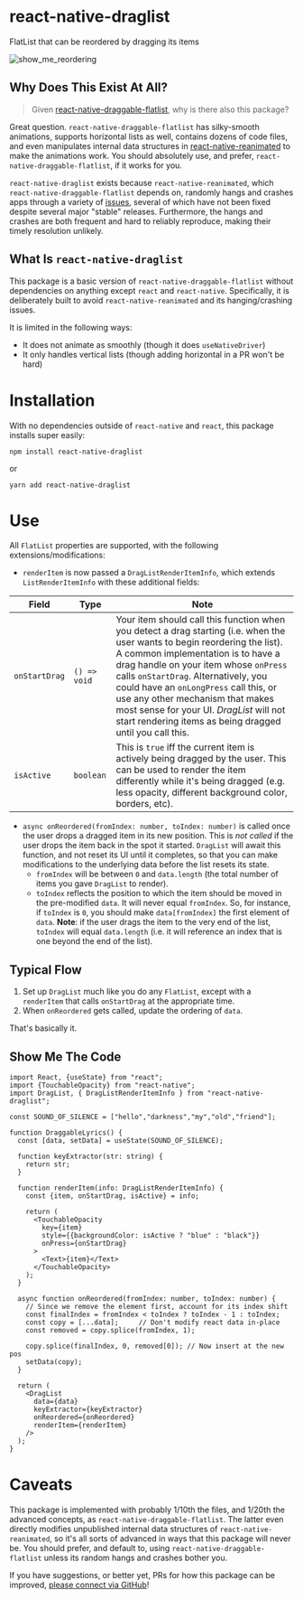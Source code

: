 
# react-native-draglist

FlatList that can be reordered by dragging its items

![show_me_reordering](https://user-images.githubusercontent.com/39933441/203197020-eb409b97-e108-4d9b-8ee4-684ae238b65b.gif)

## Why Does This Exist At All?

> Given [react-native-draggable-flatlist](https://github.com/computerjazz/react-native-draggable-flatlist/),
> why is there also this package?

Great question. `react-native-draggable-flatlist` has silky-smooth animations, supports horizontal lists as well, contains dozens of code files, and even manipulates internal data structures in [react-native-reanimated](https://github.com/software-mansion/react-native-reanimated) to make the animations work. You should absolutely use, and prefer, `react-native-draggable-flatlist`, if it works for you.

`react-native-draglist` exists because `react-native-reanimated`, which `react-native-draggable-flatlist` depends on, randomly hangs and crashes apps through a variety of [issues](https://github.com/software-mansion/react-native-reanimated/issues), several of which have not been fixed despite several major "stable" releases. Furthermore, the hangs and crashes are both frequent and hard to reliably reproduce, making their timely resolution unlikely.

## What Is `react-native-draglist`
This package is a basic version of `react-native-draggable-flatlist` without dependencies on anything except `react` and `react-native`. Specifically, it is deliberately built to avoid `react-native-reanimated` and its hanging/crashing issues.

It is limited in the following ways:
- It does not animate as smoothly (though it does `useNativeDriver`)
- It only handles vertical lists (though adding horizontal in a PR won't be hard)

# Installation
With no dependencies outside of `react-native` and `react`, this package installs super easily:
```
npm install react-native-draglist
```
or
```
yarn add react-native-draglist
```

# Use
All `FlatList` properties are supported, with the following extensions/modifications:
- `renderItem` is now passed a `DragListRenderItemInfo`, which extends `ListRenderItemInfo` with these additional fields:

|Field|Type|Note|
|--|--|--|
|`onStartDrag`|`() => void`  |Your item should call this function when you detect a drag starting (i.e. when the user wants to begin reordering the list). A common implementation is to have a drag handle on your item whose `onPress` calls `onStartDrag`. Alternatively, you could have an `onLongPress` call this, or use any other mechanism that makes most sense for your UI. *DragList* will not start rendering items as being dragged until you call this.
|`isActive`|`boolean`|This is `true` iff the current item is actively being dragged by the user. This can be used to render the item differently while it's being dragged (e.g. less opacity, different background color, borders, etc).

- `async onReordered(fromIndex: number, toIndex: number)` is called once the user drops a dragged item in its new position. This is *not called* if the user drops the item back in the spot it started. `DragList` will await this function, and not reset its UI until it completes, so that you can make modifications to the underlying data before the list resets its state.
  - `fromIndex` will be between `0` and `data.length` (the total number of items you gave `DragList` to render).
  - `toIndex` reflects the position to which the item should be moved in the pre-modified `data`. It will never equal `fromIndex`. So, for instance, if `toIndex` is `0`, you should make `data[fromIndex]` the first element of `data`. **Note**: if the user drags the item to the very end of the list, `toIndex` will equal `data.length` (i.e. it will reference an index that is one beyond the end of the list).

## Typical Flow
1. Set up `DragList` much like you do any `FlatList`, except with a `renderItem` that calls `onStartDrag` at the appropriate time.
2. When `onReordered` gets called, update the ordering of `data`.

That's basically it.

## Show Me The Code

```
import React, {useState} from "react";
import {TouchableOpacity} from "react-native";
import DragList, { DragListRenderItemInfo } from "react-native-draglist";

const SOUND_OF_SILENCE = ["hello","darkness","my","old","friend"];

function DraggableLyrics() {
  const [data, setData] = useState(SOUND_OF_SILENCE);

  function keyExtractor(str: string) {
    return str;
  }

  function renderItem(info: DragListRenderItemInfo) {
    const {item, onStartDrag, isActive} = info;

    return (
      <TouchableOpacity
        key={item}
        style={{backgroundColor: isActive ? "blue" : "black"}}
        onPress={onStartDrag}
      >
        <Text>{item}</Text>
      </TouchableOpacity>
    );
  }

  async function onReordered(fromIndex: number, toIndex: number) {
    // Since we remove the element first, account for its index shift
    const finalIndex = fromIndex < toIndex ? toIndex - 1 : toIndex;
    const copy = [...data];		// Don't modify react data in-place
    const removed = copy.splice(fromIndex, 1);

    copy.splice(finalIndex, 0, removed[0]);	// Now insert at the new pos
	setData(copy);
  }

  return (
    <DragList
      data={data}
      keyExtractor={keyExtractor}
      onReordered={onReordered}
      renderItem={renderItem}
    />
  );
}
```

# Caveats
This package is implemented with probably 1/10th the files, and 1/20th the advanced concepts, as `react-native-draggable-flatlist`. The latter even directly modifies unpublished internal data structures of `react-native-reanimated`, so it's all sorts of advanced in ways that this package will never be. You should prefer, and default to, using `react-native-draggable-flatlist` unless its random hangs and crashes bother you.

If you have suggestions, or better yet, PRs for how this package can be improved, [please connect via GitHub](https://github.com/fivecar/react-native-draglist/)!